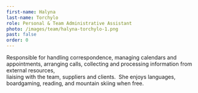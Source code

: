 ```yaml
---
first-name: Halyna
last-name: Torchylo
role: Personal & Team Administrative Assistant
photo: /images/team/halyna-torchylo-1.png
past: false
order: 0
---
```

Responsible for handling correspondence, managing calendars and\
appointments, arranging calls, collecting and processing information from external resources,\
liaising with the team, suppliers and clients.  She enjoys languages, boardgaming, reading, and mountain skiing when free.